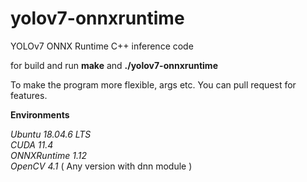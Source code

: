 # yolov7-onnxruntime
YOLOv7 ONNX Runtime C++ inference code

for build and run **make** and **./yolov7-onnxruntime**

To make the program more flexible, args etc. You can pull request for features.


**Environments**

_Ubuntu 18.04.6 LTS_  
_CUDA 11.4_  
_ONNXRuntime 1.12_  
_OpenCV 4.1_ ( Any version with dnn module ) 

